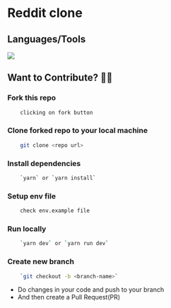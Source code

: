 # Reddit clone

## Languages/Tools

<a href="https://discord.gg/EHthxHRUmr">
    <img src="https://skillicons.dev/icons?i=next,js,react,typescript,postgresql" />
  </a>

<a name="want-to-contribute"></a>

## Want to Contribute? 👩‍💻

### Fork this repo

```bash
    clicking on fork button
```

### Clone forked repo to your local machine

```bash
    git clone <repo url>
```

### Install dependencies

```bash
    `yarn` or `yarn install`
```

### Setup env file

```bash
    check env.example file
```

### Run locally

```bash
    `yarn dev` or `yarn run dev`
```

### Create new branch

```bash
    `git checkout -b <branch-name>`
```

- Do changes in your code and push to your branch
- And then create a Pull Request(PR)
